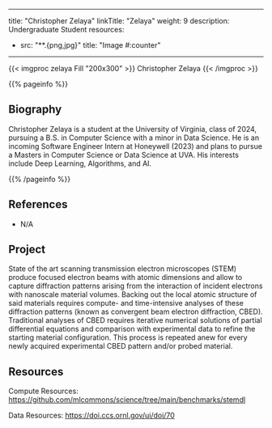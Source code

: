 ---
title: "Christopher Zelaya"
linkTitle: "Zelaya"
weight: 9
description: Undergraduate Student 
resources:
- src: "**.{png,jpg}"
  title: "Image #:counter"
------

{{< imgproc zelaya Fill "200x300" >}}
Christopher Zelaya
{{< /imgproc >}} 

{{% pageinfo %}}
## Biography

Christopher Zelaya is a student at the University of Virginia, class
of 2024, pursuing a B.S. in Computer Science with a minor in Data
Science. He is an incoming Software Engineer Intern at Honeywell
(2023) and plans to pursue a Masters in Computer Science or Data
Science at UVA. His interests include Deep Learning, Algorithms, and
AI.

{{% /pageinfo %}}


## References 

* N/A

## Project 

State of the art scanning transmission electron microscopes (STEM) produce focused electron beams with atomic dimensions and allow to capture diffraction patterns arising from the interaction of incident electrons with nanoscale material volumes. Backing out the local atomic structure of said materials requires compute- and time-intensive analyses of these diffraction patterns (known as convergent beam electron diffraction, CBED). Traditional analyses of CBED requires iterative numerical solutions of partial differential equations and comparison with experimental data to refine the starting material configuration. This process is repeated anew for every newly acquired experimental CBED pattern and/or probed material.

## Resources

Compute Resources:
https://github.com/mlcommons/science/tree/main/benchmarks/stemdl

Data Resources: 
https://doi.ccs.ornl.gov/ui/doi/70
